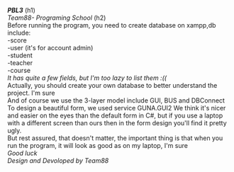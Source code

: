 _**PBL3**_ (h1)  
_Team88- Programing School_ (h2)  
Before running the program, you need to create database on xampp,db include:  
-score  
-user (it's for account admin)  
-student  
-teacher  
-course  
_It has quite a few fields, but I'm too lazy to list them :((_  
Actually, you should create your own database to better understand the project. I'm sure  
And of course we use the 3-layer model include GUI, BUS and DBConnect  
To design a beautiful form, we used service GUNA.GUI2
We think it's nicer and easier on the eyes than the default form in C#, but if you use a laptop with a different screen than ours then in the form design you'll find it pretty ugly.  
But rest assured, that doesn't matter, the important thing is that when you run the program, it will look as good as on my laptop, I'm sure  
_Good luck_  
                                              _Design and Devoloped by Team88_
